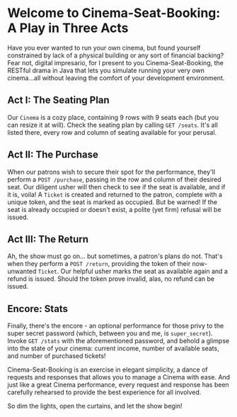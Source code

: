 # Welcome to Cinema-Seat-Booking: A Play in Three Acts

Have you ever wanted to run your own cinema, but found yourself constrained by lack of a physical building or any sort of financial backing? Fear not, digital impresario, for I present to you Cinema-Seat-Booking, the RESTful drama in Java that lets you simulate running your very own cinema...all without leaving the comfort of your development environment.

## Act I: The Seating Plan

Our `Cinema` is a cozy place, containing 9 rows with 9 seats each (but you can resize it at will). Check the seating plan by calling `GET /seats`. It's all listed there, every row and column of seating available for your perusal. 

## Act II: The Purchase

When our patrons wish to secure their spot for the performance, they'll perform a `POST /purchase`, passing in the row and column of their desired seat. Our diligent usher will then check to see if the seat is available, and if it is, voila! A `Ticket` is created and returned to the patron, complete with a unique token, and the seat is marked as occupied. But be warned! If the seat is already occupied or doesn't exist, a polite (yet firm) refusal will be issued.

## Act III: The Return

Ah, the show must go on... but sometimes, a patron's plans do not. That's when they perform a `POST /return`, providing the token of their now-unwanted `Ticket`. Our helpful usher marks the seat as available again and a refund is issued. Should the token prove invalid, alas, no refund can be issued.

## Encore: Stats

Finally, there's the encore - an optional performance for those privy to the super secret password (which, between you and me, is `super_secret`). Invoke `GET /stats` with the aforementioned password, and behold a glimpse into the state of your cinema: current income, number of available seats, and number of purchased tickets!

Cinema-Seat-Booking is an exercise in elegant simplicity, a dance of requests and responses that allows you to manage a Cinema with ease. And just like a great Cinema performance, every request and response has been carefully rehearsed to provide the best experience for all involved. 

So dim the lights, open the curtains, and let the show begin!
